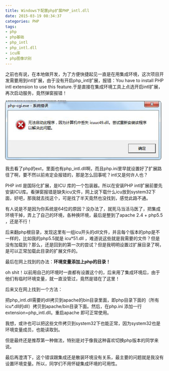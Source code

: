 ```yaml
---
title: Windows下配置php扩展PHP_intl.dll
date: 2015-03-19 08:34:37
categories: PHP
tags: 
- php
- php基础
- php_intl
- php_intl.dll
- icu库
- php图像识别
---
```


之前也有说，在本地做开发，为了方便快捷起见一直是在用集成环境，这次项目开发需要用到intl扩展，由于没有开启php\_intl扩展，报错：You have to install PHP intl extension to use this feature.于是直接在集成环境工具上点选开启intl扩展，再次启动服务，竟然弹窗报错！

[![php_intl](/images/2015/03/php_intl.jpg)](/images/2015/03/php_intl.jpg)

我去看了php的ext，里面也有php\_intl.dll啊，而且php.ini里早就设置好了扩展路径了啊，要不然以前肯定会报错的，那是怎么回事呢？intl又是何许人也？

PHP intl 是国际化扩展，是ICU 库的一个包装器。所以在安装PHP intl扩展前要先安装ICU库。看弹窗报错是缺失icu文件，网上说下载什么icu放到system32下面，好吧，那我就去找这个，可是找了半天竟然也没找到，感觉此路不通。

有人说是不是因为你系统是64位的原因？没办法了，就死马当活马医了，把集成环境干掉，弄上了自己的环境，各种换环境，最后是整到了apache 2.4 + php5.5 ，还是不行！

后来翻php根目录，发现这里有一组icu开头的dll文件，并且每个版本的php是不一样的，比如我的php5.5就是 icu\*51.dll ，难道说这些就是我需要的文件？但是没有加载到？那么，还是回到的第一次的尝试？但是我明明设置过扩展目录了啊，是可以正常加载此目录的扩展文件的。

最后在网上找到的办法：**环境变量添加上php的目录！**

oh shit！以前用自己的环境时一直都有设置这个的，后来用了集成环境后，由于他们有临时环境变量，就一直没管过，竟然是错在了这里！

后来又在网上找到一个方法：

把php\_intl.dll需要的dll拷贝到apache的bin目录里面，即php目录下面的（所有icu\*.dll的dll）拷贝到apache/bin目录下面。然后，在php.ini 添加一行 extension=php\_intl.dll。重启apache 即可正常使用。

我想，或许也可以把这些文件拷贝到system32下也能正常，因为system32也是环境变量成员，也能读取到。

但是最终还是推荐第一种做法，特别是对于像我这种喜欢切换php版本的同学来说。

最后再澄清下，这个错误跟集成还是散装环境没有关系，最主要的问题就是我没有设置环境变量。所以，同学们不用怀疑集成环境的可用性。
